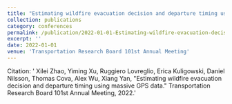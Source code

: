 ```yaml
---
title: "Estimating wildfire evacuation decision and departure timing using massive GPS data"
collection: publications
category: conferences
permalink: /publication/2022-01-01-Estimating-wildfire-evacuation-decision-and-departure-timing-using-massive-GPS-data
excerpt: ''
date: 2022-01-01
venue: 'Transportation Research Board 101st Annual Meeting'
---
```

Citation: ' Xilei Zhao,  Yiming Xu,  Ruggiero Lovreglio,  Erica Kuligowski,  Daniel Nilsson,  Thomas Cova,  Alex Wu,  Xiang Yan, &quot;Estimating wildfire evacuation decision and departure timing using massive GPS data.&quot; Transportation Research Board 101st Annual Meeting, 2022.'
